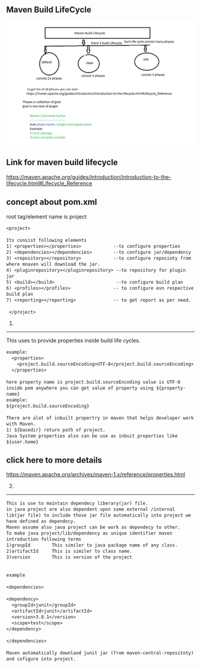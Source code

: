 
Maven Build LifeCycle
---------------------
<img src="/imgs/maven-life-cycle-diagram.png" alt="">

Link for maven build lifecycle
-------------------------------
https://maven.apache.org/guides/introduction/introduction-to-the-lifecycle.html#Lifecycle_Reference



concept about pom.xml
----------------------
root tag/element name is project
    
    <project>
   
    Its consist following elements
    1) <properties></properties>            --to configure properties
    2) <dependencies></dependencies>        --to configure jar/dependency
    3) <repository></repository>            --to configure reposioty from where mnaven will download the jar.    
    4) <pluginrepository></pluginrepository> --to repository for plugin jar
    5) <build></build>                       --to configure build plan
    6) <profiles></profiles>                -- to configure evn respective build plan
    7) <reporting></reporting>              -- to get report as per need.
     
     </project>


1) <properties></properties>
------------------------
This uses to provide properties inside build life cycles.
    
    example:
      <properties>
        <project.build.sourceEncoding>UTF-8</project.build.sourceEncoding>
      </properties>
      
    here property name is project.build.sourceEncoding value is UTF-8
    inside pom anywhere you can get value of property using ${property-name}  
    example:
    ${project.build.sourceEncoding}
    
    There are alot of inbuilt propertry in maven that helps developer work with Maven.
    1) ${basedir} return path of project.
    Java System properties also can be use as inbuit properties like ${user.home}
click here to more details
--------------------------
https://maven.apache.org/archives/maven-1.x/reference/properties.html
    
    
2) <dependencies></dependencies>
----------------------------------

    This is use to maintain dependecy liberary(jar) file.
    in java project are also dependent upon some external /internal lib(jar file) to include those jar file automatically into project we have defined as dependecy.
    Maven assume also java project can be work as dependecy to other.
    To make java project/lib/dependency as unique identifier maven introduction following terms
    1)groupId        This similer to java package name of any class.
    2)artifactId     This is similer to class name. 
    3)version        This is version of the project
    
    
    example
    
    <dependencies>
    
    <dependency>
      <groupId>junit</groupId>
      <artifactId>junit</artifactId>
      <version>3.8.1</version>
      <scope>test</scope>
    </dependency>
    
    </dependencies>
 
    Maven automatically downlaod junit jar (from maven-central-repositoty) and cofigure into project.
    